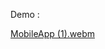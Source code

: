 Demo : 

   [MobileApp (1).webm](https://github.com/CardScanner/FrontEndFlutterMobile/assets/127212498/f4092212-8265-4a24-816f-285c1ba20c04)
